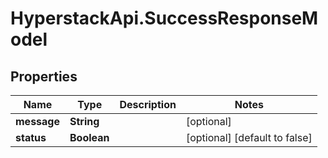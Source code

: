 # HyperstackApi.SuccessResponseModel

## Properties

Name | Type | Description | Notes
------------ | ------------- | ------------- | -------------
**message** | **String** |  | [optional] 
**status** | **Boolean** |  | [optional] [default to false]


